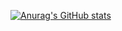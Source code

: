 [![Anurag's GitHub stats](https://github-readme-stats.vercel.app/api?username=lizhe-0423)](https://github.com/anuraghazra/github-readme-stats)
